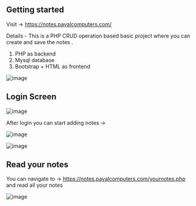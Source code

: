 ## Getting started
  Visit -> https://notes.payalcomputers.com/
  
  Details - This is a PHP CRUD operation based basic project where you can create and save the notes .
  1. PHP as backend 
  2. Mysql database
  3. Bootstrap + HTML as frontend
  
  ![image](https://github.com/HarshitMishraGit/Notes/assets/93585405/a65eacf2-4695-42da-9668-09e492f3b11f)


## Login Screen
![image](https://github.com/HarshitMishraGit/Notes/assets/93585405/629dfcc2-dfe8-4cbd-94be-fa589daf64ee)

After login you can start adding notes ->

![image](https://github.com/HarshitMishraGit/Notes/assets/93585405/d2e90a87-05e6-410f-aca8-2b62be662455)

![image](https://github.com/HarshitMishraGit/Notes/assets/93585405/94b843ac-b5a8-4965-a42e-e45f8da725eb)


## Read your notes
You can navigate to -> https://notes.payalcomputers.com/yournotes.php and read all your notes

  ![image](https://github.com/HarshitMishraGit/Notes/assets/93585405/b1d308b4-36cd-44b2-9652-bcb6aa86b6d0)
